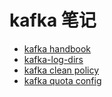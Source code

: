 # kafka 笔记

* [kafka handbook](kafka_handook.md)
* [kafka-log-dirs](kafka_log_dirs.md)
* [kafka clean policy](#kafka_cleanup_policy.md)
* [kafka quota config](#kafka_quota.md)



